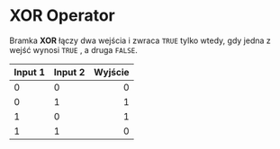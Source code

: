 # XOR Operator

Bramka **XOR** łączy dwa wejścia i zwraca `TRUE` tylko wtedy, gdy jedna z wejść wynosi `TRUE` , a druga `FALSE`.

| Input 1 | Input 2 | Wyjście |
| ------- | ------- | -------:|
| 0       | 0       |       0 |
| 0       | 1       |       1 |
| 1       | 0       |       1 |
| 1       | 1       |       0 |